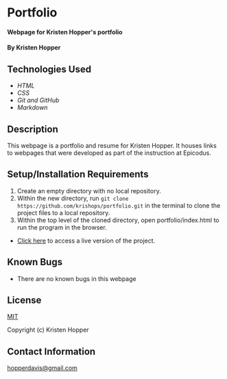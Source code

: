 # Portfolio

#### Webpage for Kristen Hopper's portfolio

#### By Kristen Hopper

## Technologies Used

* _HTML_
* _CSS_
* _Git and GitHub_
* _Markdown_

## Description

This webpage is a portfolio and resume for Kristen Hopper. It houses links to webpages that were developed as part of the instruction at Epicodus.

## Setup/Installation Requirements

1. Create an empty directory with no local repository. 
2. Within the new directory, run `git clone https://github.com/krishops/portfolio.git` in the terminal to clone the project files to a local repository.
3. Within the top level of the cloned directory, open portfolio/index.html to run the program in the browser. 

* [Click here](https://krishops.github.io/portfolio) to access a live version of the project.

## Known Bugs

* There are no known bugs in this webpage

## License

[MIT](https://opensource.org/licenses/MIT)

Copyright (c) Kristen Hopper

## Contact Information

hopperdavis@gmail.com
